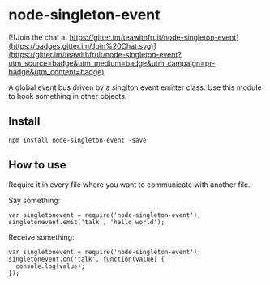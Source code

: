 # node-singleton-event

[![Join the chat at https://gitter.im/teawithfruit/node-singleton-event](https://badges.gitter.im/Join%20Chat.svg)](https://gitter.im/teawithfruit/node-singleton-event?utm_source=badge&utm_medium=badge&utm_campaign=pr-badge&utm_content=badge)

A global event bus driven by a singlton event emitter class. Use this module to hook something in other objects.

## Install
```
npm install node-singleton-event -save
```

## How to use
Require it in every file where you want to communicate with another file.

Say something:
```
var singletonevent = require('node-singleton-event');
singletonevent.emit('talk', 'hello world');
```

Receive something:
```
var singletonevent = require('node-singleton-event');
singletonevent.on('talk', function(value) {
  console.log(value);
});
```
